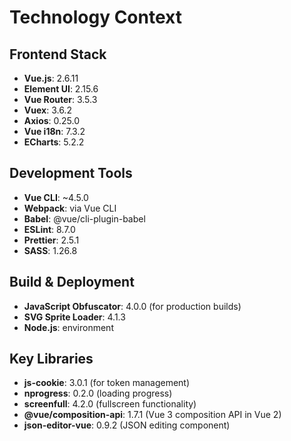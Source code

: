 # Technology Context

## Frontend Stack
- **Vue.js**: 2.6.11
- **Element UI**: 2.15.6
- **Vue Router**: 3.5.3
- **Vuex**: 3.6.2
- **Axios**: 0.25.0
- **Vue i18n**: 7.3.2
- **ECharts**: 5.2.2

## Development Tools
- **Vue CLI**: ~4.5.0
- **Webpack**: via Vue CLI
- **Babel**: @vue/cli-plugin-babel
- **ESLint**: 8.7.0
- **Prettier**: 2.5.1
- **SASS**: 1.26.8

## Build & Deployment
- **JavaScript Obfuscator**: 4.0.0 (for production builds)
- **SVG Sprite Loader**: 4.1.3
- **Node.js**: environment

## Key Libraries
- **js-cookie**: 3.0.1 (for token management)
- **nprogress**: 0.2.0 (loading progress)
- **screenfull**: 4.2.0 (fullscreen functionality)
- **@vue/composition-api**: 1.7.1 (Vue 3 composition API in Vue 2)
- **json-editor-vue**: 0.9.2 (JSON editing component)
